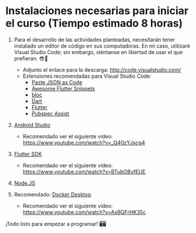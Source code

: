 # Instalaciones necesarias para iniciar el curso (Tiempo estimado 8 horas)

1. Para el desarrollo de las actividades planteadas, necesitarán tener instalado un editor de código en sus computadoras. En mi caso, utilizaré Visual Studio Code; sin embargo, siéntanse en libertad de usar el que prefieran. 😎🤛

    - Adjunto el enlace para la descarga: <http://code.visualstudio.com/>
    - Extensiones recomendadas para Visual Studio Code:
        * [Paste JSON as Code](https://marketplace.visualstudio.com/items?itemName=quicktype.quicktype)
        * [Awesome Flutter Snippets](https://marketplace.visualstudio.com/items?itemName=Nash.awesome-flutter-snippets)
        * [bloc](https://marketplace.visualstudio.com/items?itemName=FelixAngelov.bloc)
        * [Dart](https://marketplace.visualstudio.com/items?itemName=Dart-Code.dart-code)
        * [Flutter](https://marketplace.visualstudio.com/items?itemName=Dart-Code.flutter)
        * [Pubspec Assist](https://marketplace.visualstudio.com/items?itemName=jeroen-meijer.pubspec-assist)

2. [Android Studio](https://developer.android.com/studio)
    - Recomendado ver el siguiente video: <https://www.youtube.com/watch?v=_Q40zYJxcg4>

3. [Flutter SDK](https://docs.flutter.dev/get-started/install)
    - Recomendado ver el siguiente video: <https://www.youtube.com/watch?v=BTubOBvfEUE>

4. [Node.JS](https://nodejs.org/en/)

5. Recomendado: [Docker Desktop](https://www.docker.com/)
    - Recomendado ver el siguiente video: <https://www.youtube.com/watch?v=AxBQFrHK35c>



    

¡Todo listo para empezar a programar! 🖥️🖥️